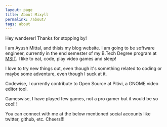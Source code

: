 ```yaml
---
layout: page
title: About Mixyll
permalink: /about/
tags: about
---
```


Hey wanderer! Thanks for stopping by!

I am Ayush Mittal, and thisis my blog website. I am going to be software engineer, currently in the end semester of my B.Tech Degree program at [MSIT](http://www.msit.in). I like to eat, code, play video games and sleep! 

I love to try new things out, even though it's something related to coding or maybe some adventure, even though I suck at it. 

Codewise, I currently contribute to Open Source at Pitivi, a GNOME video editor tool.

Gameswise, I have played few games, not a pro gamer but it would be so cool!!

You can connect with me at the below mentioned social accounts like twitter, github, etc. Cheers!!! 
<!-- This Jekyll theme was originally crafted by [John Otander](http://johnotander.com) as [Pixyll](https://github.com/johno/pixyll) and modified by [Sai Kiran Sripada](https://www.saikiransripada.com/).

Checkout the [Github repository](https://github.com/saikiransripada/mixyll) to download it,
request a feature, report a bug, or contribute. It's free, and open source
([MIT](http://opensource.org/licenses/MIT)).

Thanks to the following:

* [Pixyll](https://github.com/johno/pixyll)
* [BASSCSS](http://basscss.com)
* [Jekyll](http://jekyllrb.com)
* [Refills](http://refills.bourbon.io/)
* [Type Scale](http://type-scale.com/) -->
